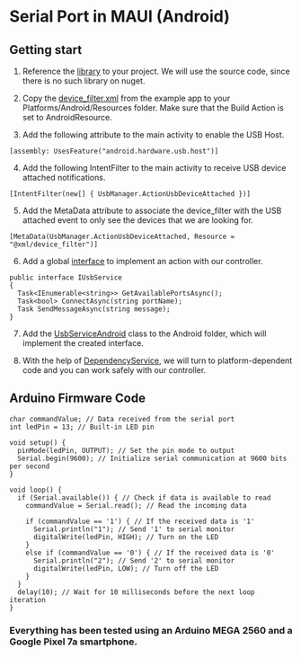 #  Serial Port in MAUI (Android)

## Getting start

1. Reference the [library](https://github.com/anotherlab/UsbSerialForAndroid?tab=readme-ov-file) to your project. We will use the source code, since there is no such library on nuget.
   
2. Copy the [device_filter.xml](https://github.com/anotherlab/UsbSerialForAndroid/blob/main/UsbSerialExampleApp/Resources/xml/device_filter.xml) from the example app to your Platforms/Android/Resources folder. Make sure that the Build Action is set to AndroidResource.

3. Add the following attribute to the main activity to enable the USB Host.

```
[assembly: UsesFeature("android.hardware.usb.host")]
```

4. Add the following IntentFilter to the main activity to receive USB device attached notifications.

```
[IntentFilter(new[] { UsbManager.ActionUsbDeviceAttached })]
```

5. Add the MetaData attribute to associate the device_filter with the USB attached event to only see the devices that we are looking for.

```
[MetaData(UsbManager.ActionUsbDeviceAttached, Resource = "@xml/device_filter")]
```

6. Add a global [interface](https://github.com/c3n9/SerialPortTestInAndroid/blob/master/SerialPortTest/IUsbService.cs) to implement an action with our controller.

```
public interface IUsbService
{
  Task<IEnumerable<string>> GetAvailablePortsAsync();
  Task<bool> ConnectAsync(string portName);
  Task SendMessageAsync(string message);
}
```

7. Add the [UsbServiceAndroid](https://github.com/c3n9/SerialPort-in-MAUI/blob/master/SerialPortTest/Platforms/Android/UsbServiceAndroid.cs) class to the Android folder, which will implement the created interface.
   
8. With the help of [DependencyService](https://github.com/c3n9/SerialPortTestInAndroid/blob/master/SerialPortTest/MainPage.xaml.cs), we will turn to platform-dependent code and you can work safely with our controller.


## Arduino Firmware Code

```
char commandValue; // Data received from the serial port
int ledPin = 13; // Built-in LED pin

void setup() {
  pinMode(ledPin, OUTPUT); // Set the pin mode to output
  Serial.begin(9600); // Initialize serial communication at 9600 bits per second
}

void loop() {
  if (Serial.available()) { // Check if data is available to read
    commandValue = Serial.read(); // Read the incoming data

    if (commandValue == '1') { // If the received data is '1'
      Serial.println("1"); // Send '1' to serial monitor
      digitalWrite(ledPin, HIGH); // Turn on the LED
    }
    else if (commandValue == '0') { // If the received data is '0'
      Serial.println("2"); // Send '2' to serial monitor
      digitalWrite(ledPin, LOW); // Turn off the LED
    }
  }
  delay(10); // Wait for 10 milliseconds before the next loop iteration
}
```

### Everything has been tested using an Arduino MEGA 2560 and a Google Pixel 7a smartphone.
